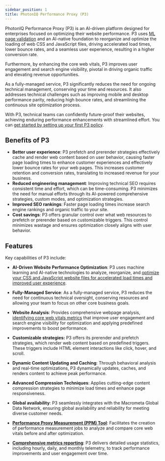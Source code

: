 ```yaml
---
sidebar_position: 1
title: PhotonIQ Performance Proxy (P3)
---
```


PhotonIQ Performance Proxy (P3) is an AI-driven platform designed for enterprises focused on optimizing their website performance. P3 uses [ML page validation](./management/view-p3-validations.md) and an AI-native foundation to reorganize and optimize the loading of web CSS and JavaScript files, driving accelerated load times, lower bounce rates, and a seamless user experience, resulting in a higher conversion rate.

Furthermore, by enhancing the core web vitals, P3 improves user engagement and search engine visibility, pivotal in driving organic traffic and elevating revenue opportunities.

As a fully-managed service, P3 significantly reduces the need for ongoing technical management, conserving your time and resources. It also addresses technical challenges such as improving mobile and desktop performance parity, reducing high bounce rates, and streamlining the continuous site optimization process.

With P3, technical teams can confidently future-proof their websites, achieving enduring performance enhancements with streamlined effort. You can [get started by setting up your first P3 policy](get-started-p3.md). 

## Benefits of P3

- **Better user experience**: P3 prefetch and prerender strategies effectively cache and render web content based on user behavior, causing faster page loading times to enhance customer experiences and effectively lower bounce rates for your web pages. This increases customer retention and conversion rates, translating to increased revenue for your business.
- **Reduced engineering management**: Improving technical SEO requires consistent time and effort, which can be time-consuming. P3 minimizes the need for manual efforts through its AI-powered comprehensive strategies, custom modes, and optimization strategies.
- **Improved SEO rankings**: Faster page loading times increase search engine rankings and organic traffic to your site. 
- **Cost savings**: P3 offers granular control over what web resources to prefetch or prerender based on customizable triggers. This control minimizes wastage and ensures optimization closely aligns with user behavior. 

## Features​

Key capabilities of P3 include:

- **AI-Driven Website Performance Optimization**: P3 uses machine learning and AI-native technologies to analyze, reorganize, and [optimize your CSS and JavaScript website files for accelerated load times and improved user experience](./management/optimizations/).

- **Fully-Managed Service**: As a fully-managed service, P3 reduces the need for continuous technical oversight, conserving resources and allowing your team to focus on other core business goals.
- **Website Analysis**: Provides comprehensive webpage analysis, [identifying core web vitals metrics](./management/manage-ppm-service.md#view-web-vital-metrics) that improve user engagement and search engine visibility for optimization and applying predefined improvements to boost performance.
- **Customizable strategies:** P3 offers its prerender and prefetch strategies, which render web content based on predefined triggers. These triggers include HTML element interactions like click, hover, and scroll.

- **Dynamic Content Updating and Caching**: Through behavioral analysis and real-time optimizations, P3 dynamically updates, caches, and renders content to achieve peak performance.

- **Advanced Compression Techniques**: Applies cutting-edge content compression strategies to minimize load times and enhance page responsiveness.

- **Global availability**: P3 seamlessly integrates with the Macrometa Global Data Network, ensuring global availability and reliability for meeting diverse customer needs.

- **[Performance Proxy Measurement (PPM) Tool](./management/manage-ppm-service.md)**: Facilitates the creation of performance measurement jobs to analyze and compare core web vitals before and after optimization.

- **[Comprehensive metrics reporting](./observation/p3-metrics.md)**: P3 delivers detailed usage statistics, including hourly, daily, and monthly telemetry, to track performance improvements and user engagement over time.